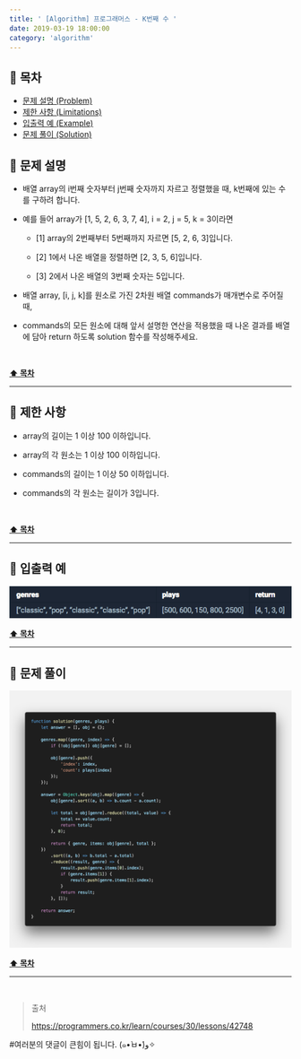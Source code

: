 ```yaml
---
title: ' [Algorithm] 프로그래머스 - K번째 수 '
date: 2019-03-19 18:00:00
category: 'algorithm'
---
```


## **💎 목차**
  * [문제 설명 (Problem)](#-문제-설명)
  * [제한 사항 (Limitations)](#-제한-사항)
  * [입출력 예 (Example)](#-입출력-예)
  * [문제 풀이 (Solution)](#-문제-풀이)

## **📕 문제 설명**

- 배열 array의 i번째 숫자부터 j번째 숫자까지 자르고 정렬했을 때, k번째에 있는 수를 구하려 합니다.

- 예를 들어 array가 [1, 5, 2, 6, 3, 7, 4], i = 2, j = 5, k = 3이라면
    
    * [1] array의 2번째부터 5번째까지 자르면 [5, 2, 6, 3]입니다.

    * [2] 1에서 나온 배열을 정렬하면 [2, 3, 5, 6]입니다.

    * [3] 2에서 나온 배열의 3번째 숫자는 5입니다.

- 배열 array, [i, j, k]를 원소로 가진 2차원 배열 commands가 매개변수로 주어질 때, 

- commands의 모든 원소에 대해 앞서 설명한 연산을 적용했을 때 나온 결과를 배열에 담아 return 하도록 solution 함수를 작성해주세요.

<br />

**[⬆ 목차](#-목차)**

---

## **🔖 제한 사항**

- array의 길이는 1 이상 100 이하입니다.

- array의 각 원소는 1 이상 100 이하입니다.

- commands의 길이는 1 이상 50 이하입니다.

- commands의 각 원소는 길이가 3입니다.

<br />

**[⬆ 목차](#-목차)**

---

## **📙 입출력 예**

![](../../../assets/algorithm/programmers/programmers.3.example.png)
<br />

**[⬆ 목차](#-목차)**

---

## **📘 문제 풀이**

![](../../../assets/algorithm/programmers/programmers.3.solution.png)
<br />

**[⬆ 목차](#-목차)**

---

<br />

> 출처
>
> <a href="https://programmers.co.kr/learn/courses/30/lessons/42748" target="_blank">https://programmers.co.kr/learn/courses/30/lessons/42748</a>

#여러분의 댓글이 큰힘이 됩니다. (๑•̀ㅂ•́)و✧
